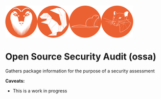 <img  width=100 src="https://raw.githubusercontent.com/ThinGuy/svg/master/Ubuntu_Badge-Trusty_Tahr.svg?sanitize=true" title="Ubuntu 14.04 Trusty Tahr"><img width=100 src="https://raw.githubusercontent.com/ThinGuy/svg/master/Ubuntu_Badge-Xenial_Xerus.svg?sanitize=true" title="Ubuntu 14.04 Xenial Xerus"><img width=100 src="https://raw.githubusercontent.com/ThinGuy/svg/master/Ubuntu_Badge-Bionic_Beaver.svg?sanitize=true" title="Ubuntu 14.04 Bioic Beaver"><img width=100 src="https://raw.githubusercontent.com/ThinGuy/svg/master/Ubuntu_Badge-Focal_Fossa.svg?sanitize=true" title="Ubuntu 14.04 Focal Fossa">

# Open Source Security Audit (ossa)
Gathers package information for the purpose of a security assessment

**Caveats:** 
 - This is a work in progress
 

